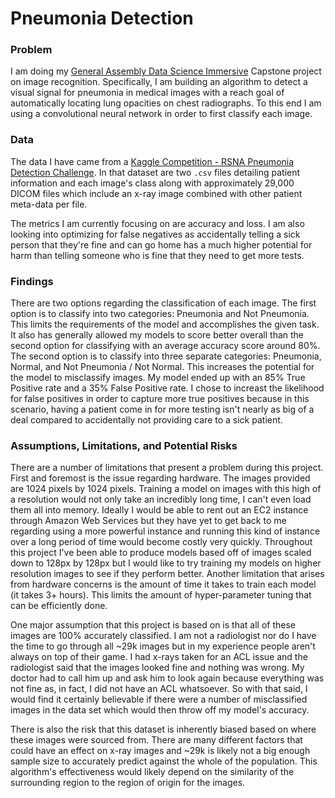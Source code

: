 # Pneumonia Detection

### Problem
I am doing my [General Assembly Data Science Immersive](https://generalassemb.ly/education/data-science-immersive) Capstone project on image recognition. Specifically, I am building an algorithm to detect a visual signal for pneumonia in medical images with a reach goal of automatically locating lung opacities on chest radiographs.  To this end I am using a convolutional neural network in order to first classify each image.  

### Data
The data I have came from a [Kaggle Competition - RSNA Pneumonia Detection Challenge](https://www.kaggle.com/c/rsna-pneumonia-detection-challenge). In that dataset are two `.csv` files detailing patient information and each image's class along with approximately 29,000 DICOM files which include an x-ray image combined with other patient meta-data per file.

The metrics I am currently focusing on are accuracy and loss. I am also looking into optimizing for false negatives as accidentally telling a sick person that they're fine and can go home has a much higher potential for harm than telling someone who is fine that they need to get more tests.

### Findings
There are two options regarding the classification of each image. The first option is to classify into two categories: Pneumonia and Not Pneumonia. This limits the requirements of the model and accomplishes the given task. It also has generally allowed my models to score better overall than the second option for classifying with an average accuracy score around 80%. The second option is to classify into three separate categories: Pneumonia, Normal, and Not Pneumonia / Not Normal. This increases the potential for the model to misclassify images. My model ended up with an 85% True Positive rate and a 35% False Positive rate. I chose to increast the likelihood for false positives in order to capture more true positives because in this scenario, having a patient come in for more testing isn't nearly as big of a deal compared to accidentally not providing care to a sick patient. 

### Assumptions, Limitations, and Potential Risks
There are a number of limitations that present a problem during this project. First and foremost is the issue regarding hardware. The images provided are 1024 pixels by 1024 pixels. Training a model on images with this high of a resolution would not only take an incredibly long time, I can't even load them all into memory. Ideally I would be able to rent out an EC2 instance through Amazon Web Services but they have yet to get back to me regarding using a more powerful instance and running this kind of instance over a long period of time would become costly very quickly. Throughout this project I've been able to produce models based off of images scaled down to 128px by 128px but I would like to try training my models on higher resolution images to see if they perform better. Another limitation that arises from hardware concerns is the amount of time it takes to train each model (it takes 3+ hours). This limits the amount of hyper-parameter tuning that can be efficiently done.

One major assumption that this project is based on is that all of these images are 100% accurately classified. I am not a radiologist nor do I have the time to go through all ~29k images but in my experience people aren't always on top of their game. I had x-rays taken for an ACL issue and the radiologist said that the images looked fine and nothing was wrong. My doctor had to call him up and ask him to look again because everything was not fine as, in fact, I did not have an ACL whatsoever. So with that said, I would find it certainly believable if there were a number of misclassified images in the data set which would then throw off my model's accuracy.  

There is also the risk that this dataset is inherently biased based on where these images were sourced from. There are many different factors that could have an effect on x-ray images and ~29k is likely not a big enough sample size to accurately predict against the whole of the population. This algorithm's effectiveness would likely depend on the similarity of the surrounding region to the region of origin for the images.
